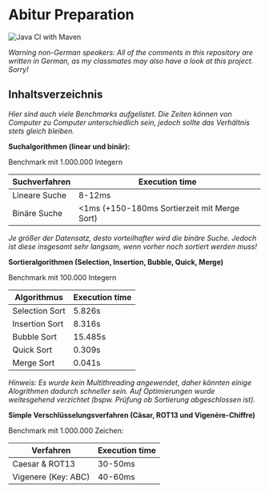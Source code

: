 # Abitur Preparation

![Java CI with Maven](https://github.com/Chromecube/abi-preparation/workflows/Java%20CI%20with%20Maven/badge.svg)

_Warning non-German speakers: All of the comments in this repository
are written in German, as my classmates may also have a look at this project. Sorry!_

## Inhaltsverzeichnis

_Hier sind auch viele Benchmarks aufgelistet. Die Zeiten können von
Computer zu Computer unterschiedlich sein, jedoch sollte das Verhältnis
stets gleich bleiben._

**Suchalgorithmen (linear und binär):**

Benchmark mit 1.000.000 Integern

Suchverfahren | Execution time
--- | ---
Lineare Suche | 8-12ms
Binäre Suche | <1ms (+150-180ms Sortierzeit mit Merge Sort)

_Je größer der Datensatz, desto vorteilhafter wird die binäre Suche.
Jedoch ist diese insgesamt sehr langsam, wenn vorher noch sortiert werden muss!_

**Sortieralgorithmen (Selection, Insertion, Bubble, Quick, Merge)**

Benchmark mit 100.000 Integern

Algorithmus | Execution time
--- | ---
Selection Sort | 5.826s
Insertion Sort | 8.316s
Bubble Sort | 15.485s
Quick Sort | 0.309s
Merge Sort | 0.041s

_Hinweis: Es wurde kein Multithreading angewendet, daher könnten einige Alogrithmen dadurch schneller sein. Auf Optimierungen wurde weitesgehend verzichtet (bspw. Prüfung ob Sortierung abgeschlossen ist)._

**Simple Verschlüsselungsverfahren (Cäsar, ROT13 und Vigenére-Chiffre)**

Benchmark mit 1.000.000 Zeichen: 

Verfahren | Execution time
--- | ---
Caesar & ROT13 | 30-50ms
Vigenere (Key: ABC) | 40-60ms